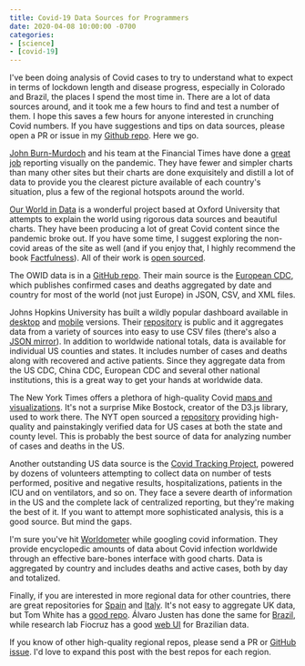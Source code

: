 ```yaml
---
title: Covid-19 Data Sources for Programmers
date: 2020-04-08 10:00:00 -0700
categories:
- [science]
- [covid-19]
---
```


I've been doing analysis of Covid cases to try to understand what to expect in
terms of lockdown length and disease progress, especially in Colorado and
Brazil, the places I spend the most time in. There are a lot of data sources
around, and it took me a few hours to find and test a number of them. I hope
this saves a few hours for anyone interested in crunching Covid numbers. If you
have suggestions and tips on data sources, please open a PR or issue in my
[Github repo][mbf-repo]. Here we go.

[John Burn-Murdoch](https://twitter.com/jburnmurdoch) and his team at the
Financial Times have done a [great job][ft-corona] reporting visually on the
pandemic. They have fewer and simpler charts than many other sites but their
charts are done exquisitely and distill a lot of data to provide you the
clearest picture available of each country's situation, plus a few of the
regional hotspots around the world.

[Our World in Data](https://ourworldindata.org/) is a wonderful project based at
Oxford University that attempts to explain the world using rigorous data sources
and beautiful charts. They have been producing a lot of great Covid content
since the pandemic broke out. If you have some time, I suggest exploring the
non-covid areas of the site as well (and if you enjoy that, I highly recommend
the book [Factfulness]). All of their work is [open sourced](https://github.com/owid).

The OWID data is in a [GitHub repo](https://github.com/owid/covid-19-data).
Their main source is the [European CDC][ECDC], which publishes confirmed cases
and deaths aggregated by date and country for most of the world (not just
Europe) in JSON, CSV, and XML files.

Johns Hopkins University has built a wildly popular dashboard available in
[desktop][jhu-desktop] and [mobile][jhu-mobile] versions. Their
[repository](https://github.com/CSSEGISandData/COVID-19) is public and it
aggregates data from a variety of sources into easy to use CSV files (there's
also a [JSON mirror](https://github.com/pomber/covid19)). In
addition to worldwide national totals, data is available for individual US
counties and states.  It includes number of cases and deaths along with
recovered and active patients. Since they aggregate data from the US CDC, China
CDC, European CDC and several other national institutions, this is a great way
to get your hands at worldwide data.

The New York Times offers a plethora of high-quality Covid [maps and
visualizations][nyt-maps]. It's not a surprise Mike Bostock, creator of the
D3.js library, used to work there. The NYT open sourced a [repository][nyt-repo]
providing high-quality and painstakingly verified data for US cases at both the
state and county level. This is probably the best source of data for analyzing
number of cases and deaths in the US.

Another outstanding US data source is the [Covid Tracking
Project](https://covidtracking.com/), powered by dozens of volunteers attempting
to collect data on number of tests performed, positive and negative results,
hospitalizations, patients in the ICU and on ventilators, and so on. They face
a severe dearth of information in the US and the complete lack of centralized
reporting, but they're making the best of it. If you want to attempt more
sophisticated analysis, this is a good source. But mind the gaps.

I'm sure you've hit [Worldometer](https://www.worldometers.info/coronavirus/)
while googling covid information. They provide encyclopedic amounts of data
about Covid infection worldwide through an effective bare-bones interface with
good charts. Data is aggregated by country and includes deaths and active cases,
both by day and totalized.

Finally, if you are interested in more regional data for other countries, there
are great repositories for [Spain][providencialdata19] and [Italy][italy-data].
It's not easy to aggregate UK data, but Tom White has a [good
repo](https://github.com/tomwhite/covid-19-uk-data). Álvaro Justen has done the
same for [Brazil](https://github.com/turicas/covid19-br), while research lab
Fiocruz has a good [web UI](https://bigdata-covid19.icict.fiocruz.br/) for
Brazilian data.

If you know of other high-quality regional repos, please send a PR or [GitHub
issue][mbf-repo]. I'd love to expand this post with the best repos for each
region.

[Factfulness]: https://www.amazon.com/Factfulness-Reasons-World-Things-Better/dp/1250123828/

[ECDC]: https://www.ecdc.europa.eu/en/publications-data/download-todays-data-geographic-distribution-covid-19-cases-worldwide

[jhu-desktop]: https://gisanddata.maps.arcgis.com/apps/opsdashboard/index.html#/bda7594740fd40299423467b48e9ecf6
[jhu-mobile]:
http://www.arcgis.com/apps/opsdashboard/index.html#/85320e2ea5424dfaaa75ae62e5c06e61

[nyt-maps]: https://www.nytimes.com/interactive/2020/world/coronavirus-maps.html
[nyt-repo]: https://github.com/nytimes/covid-19-data

[ft-corona]: https://www.ft.com/coronavirus-latest

[providencialdata19]: https://code.montera34.com/numeroteca/covid19/-/tree/master

[italy-data]: https://github.com/pcm-dpc/COVID-19

[mbf-repo]: https://github.com/gduarte/blog
